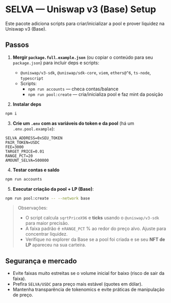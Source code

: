 # SELVA — Uniswap v3 (Base) Setup

Este pacote adiciona scripts para criar/inicializar a pool e prover liquidez na Uniswap v3 (Base).

## Passos

1. **Mergir `package.full.example.json`** (ou copiar o conteúdo para seu `package.json`) para incluir deps e scripts:
   - `@uniswap/v3-sdk`, `@uniswap/sdk-core`, `viem`, `ethers@^6`, `ts-node`, `typescript`
   - Scripts:
     - `npm run accounts` — checa contas/balance
     - `npm run pool:create` — cria/inicializa pool e faz mint da posição

2. **Instalar deps**
```bash
npm i
```

3. **Crie um `.env` com as variáveis do token e da pool** (há um `.env.pool.example`):
```env
SELVA_ADDRESS=0xSEU_TOKEN
PAIR_TOKEN=USDC
FEE=3000
TARGET_PRICE=0.01
RANGE_PCT=20
AMOUNT_SELVA=500000
```

4. **Testar contas e saldo**
```bash
npm run accounts
```

5. **Executar criação da pool + LP (Base)**:
```bash
npm run pool:create -- --network base
```

> Observações:
> - O script calcula `sqrtPriceX96` e **ticks** usando o `@uniswap/v3-sdk` para maior precisão.
> - A faixa padrão é ±`RANGE_PCT` % ao redor do preço alvo. Ajuste para concentrar liquidez.
> - Verifique no explorer da Base se a pool foi criada e se seu **NFT de LP** apareceu na sua carteira.

## Segurança e mercado
- Evite faixas muito estreitas se o volume inicial for baixo (risco de sair da faixa).
- Prefira `SELVA/USDC` para preço mais estável (quotes em dólar).
- Mantenha transparência de tokenomics e evite práticas de manipulação de preço.

